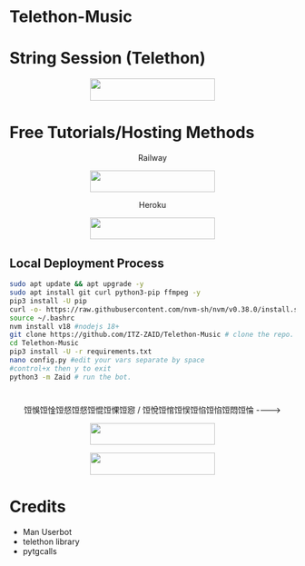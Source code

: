 # Telethon-Music

# String Session (Telethon)

<p align="center"><a href="https://replit.com/@almorisy55/Generator2"> <img src="https://img.shields.io/badge/String%20Session-black?style=for-the-badge&logo=web" width="220" height="38.45"/></a></p>

# Free Tutorials/Hosting Methods 

<p align="center">Railway </p>

<p align="center"><a href="https://youtu.be/Uzof6djzD-M"> <img src="https://img.shields.io/badge/Railway%20Deploy-black?style=for-the-badge&logo=railway" width="220" height="38.45"/></a></p> 

<p align="center">Heroku </p>
<p align="center"><a href="http://dashboard.heroku.com/new?template=https://github.com/Alamier2024/Telethon-Music"> <img src="https://img.shields.io/badge/Deploy%20On%20Heroku-pink?style=for-the-badge&logo=heroku" width="220" height="38.45"/></a></p>

## Local Deployment Process
```sh
sudo apt update && apt upgrade -y
sudo apt install git curl python3-pip ffmpeg -y
pip3 install -U pip
curl -o- https://raw.githubusercontent.com/nvm-sh/nvm/v0.38.0/install.sh | bash 
source ~/.bashrc
nvm install v18 #nodejs 18+
git clone https://github.com/ITZ-ZAID/Telethon-Music # clone the repo.
cd Telethon-Music
pip3 install -U -r requirements.txt
nano config.py #edit your vars separate by space
#control+x then y to exit
python3 -m Zaid # run the bot.
```
#

<p align="center">饾悞饾惍饾惄饾惄饾惃饾惈饾惌 / 饾悅饾悺饾悮饾惂饾惂饾悶饾惀 ----> </p>

<p align="center"><a href="https://t.me/TheSupportChat"><img src="https://img.shields.io/badge/岽涐磭薀岽嚿⑹�岽�岽�-饾悞饾惍饾惄饾惄饾惃饾惈饾惌-black?&style=for-the-badge&logo=telegram" width="220" height="38.45"></a></p>
<p align="center"><a href="https://t.me/TheUpdatesChannel"><img src="https://img.shields.io/badge/岽涐磭薀岽嚿⑹�岽�岽�-饾悢饾惄饾悵饾悮饾惌饾悶饾惉-black?&style=for-the-badge&logo=telegram" width="220" height="38.45"></a></p>

# Credits
- Man Userbot
- telethon library
- pytgcalls
